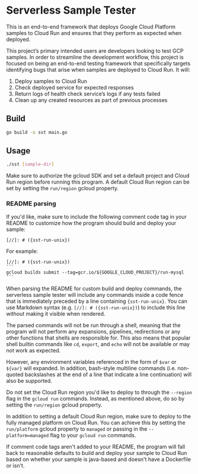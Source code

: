 # Serverless Sample Tester

This is an end-to-end framework that deploys Google Cloud Platform samples to
Cloud Run and ensures that they perform as expected when deployed.

This project’s primary intended users are developers looking to test GCP
samples. In order to streamline the development workflow, this project is
focused on being an end-to-end testing framework that specifically targets
identifying bugs that arise when samples are deployed to Cloud Run. It will:

1. Deploy samples to Cloud Run
1. Check deployed service for expected responses
1. Return logs of health check service’s logs if any tests failed
1. Clean up any created resources as part of previous processes

## Build

```bash
go build -o sst main.go
```

## Usage

```bash
./sst [sample-dir]
```

Make sure to authorize the gcloud SDK and set a default project and Cloud Run region before running this program. A
default Cloud Run region can be set by setting the `run/region` gcloud property.

### README parsing
If you'd like, make sure to include the following comment code tag in your README to customize how the program should
build and deploy your sample:

```text
[//]: # ({sst-run-unix})
```

For example:
````text
[//]: # ({sst-run-unix})
```
gcloud builds submit --tag=gcr.io/${GOOGLE_CLOUD_PROJECT}/run-mysql
```
````

When parsing the README for custom build and deploy commands, the serverless sample tester will include any commands
inside a code fence that is immediately preceded by a line containing `{sst-run-unix}`. You can use Markdown syntax
(e.g. `[//]: # ({sst-run-unix})`) to include this line without making it visible when rendered.

The parsed commands will not be run through a shell, meaning that the program will not perform any expansions,
pipelines, redirections or any other functions that shells are responsible for. This also means that popular shell
builtin commands like `cd`, `export`, and `echo` will not be available or may not work as expected.  

However, any environment variables referenced in the form of `$var` or `${var}` will expanded. In addition, bash-style
multiline commands (i.e. non-quoted backslashes at the end of a line that indicate a line continuation) will also be 
supported. 

Do not set the Cloud Run region you'd like to deploy to through the `--region` flag in the `gcloud run` commands.
Instead, as mentioned above, do so by setting the `run/region` gcloud property.

In addition to setting a default Cloud Run region, make sure to deploy to the fully managed platform on Cloud Run. You
can achieve this by setting the `run/platform` gcloud property to `managed` or passing in the `--platform=managed` flag
to your `gcloud run` commands.

If comment code tags aren't added to your README, the program will fall back to reasonable defaults to build and deploy
your sample to Cloud Run based on whether your sample is java-based and doesn't have a Dockerfile or isn't.
